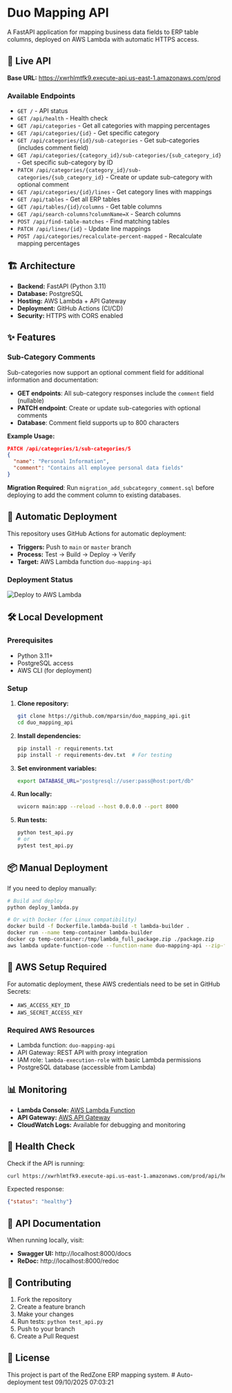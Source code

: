 # Duo Mapping API

A FastAPI application for mapping business data fields to ERP table columns, deployed on AWS Lambda with automatic HTTPS access.

## 🚀 Live API

**Base URL:** https://xwrhlmtfk9.execute-api.us-east-1.amazonaws.com/prod

### Available Endpoints

- `GET /` - API status
- `GET /api/health` - Health check
- `GET /api/categories` - Get all categories with mapping percentages
- `GET /api/categories/{id}` - Get specific category
- `GET /api/categories/{id}/sub-categories` - Get sub-categories (includes comment field)
- `GET /api/categories/{category_id}/sub-categories/{sub_category_id}` - Get specific sub-category by ID
- `PATCH /api/categories/{category_id}/sub-categories/{sub_category_id}` - Create or update sub-category with optional comment
- `GET /api/categories/{id}/lines` - Get category lines with mappings
- `GET /api/tables` - Get all ERP tables
- `GET /api/tables/{id}/columns` - Get table columns
- `GET /api/search-columns?columnName=X` - Search columns
- `POST /api/find-table-matches` - Find matching tables
- `PATCH /api/lines/{id}` - Update line mappings
- `POST /api/categories/recalculate-percent-mapped` - Recalculate mapping percentages

## 🏗️ Architecture

- **Backend:** FastAPI (Python 3.11)
- **Database:** PostgreSQL
- **Hosting:** AWS Lambda + API Gateway
- **Deployment:** GitHub Actions (CI/CD)
- **Security:** HTTPS with CORS enabled

## ✨ Features

### Sub-Category Comments
Sub-categories now support an optional comment field for additional information and documentation:

- **GET endpoints**: All sub-category responses include the `comment` field (nullable)
- **PATCH endpoint**: Create or update sub-categories with optional comments
- **Database**: Comment field supports up to 800 characters

**Example Usage:**
```json
PATCH /api/categories/1/sub-categories/5
{
  "name": "Personal Information",
  "comment": "Contains all employee personal data fields"
}
```

**Migration Required**: Run `migration_add_subcategory_comment.sql` before deploying to add the comment column to existing databases.

## 🔄 Automatic Deployment

This repository uses GitHub Actions for automatic deployment:

- **Triggers:** Push to `main` or `master` branch
- **Process:** Test → Build → Deploy → Verify
- **Target:** AWS Lambda function `duo-mapping-api`

### Deployment Status

![Deploy to AWS Lambda](https://github.com/mparsin/duo_mapping_api/actions/workflows/deploy.yml/badge.svg)

## 🛠️ Local Development

### Prerequisites

- Python 3.11+
- PostgreSQL access
- AWS CLI (for deployment)

### Setup

1. **Clone repository:**
   ```bash
   git clone https://github.com/mparsin/duo_mapping_api.git
   cd duo_mapping_api
   ```

2. **Install dependencies:**
   ```bash
   pip install -r requirements.txt
   pip install -r requirements-dev.txt  # For testing
   ```

3. **Set environment variables:**
   ```bash
   export DATABASE_URL="postgresql://user:pass@host:port/db"
   ```

4. **Run locally:**
   ```bash
   uvicorn main:app --reload --host 0.0.0.0 --port 8000
   ```

5. **Run tests:**
   ```bash
   python test_api.py
   # or
   pytest test_api.py
   ```

## 📦 Manual Deployment

If you need to deploy manually:

```bash
# Build and deploy
python deploy_lambda.py

# Or with Docker (for Linux compatibility)
docker build -f Dockerfile.lambda-build -t lambda-builder .
docker run --name temp-container lambda-builder
docker cp temp-container:/tmp/lambda_full_package.zip ./package.zip
aws lambda update-function-code --function-name duo-mapping-api --zip-file fileb://package.zip
```

## 🔐 AWS Setup Required

For automatic deployment, these AWS credentials need to be set in GitHub Secrets:

- `AWS_ACCESS_KEY_ID`
- `AWS_SECRET_ACCESS_KEY`

### Required AWS Resources

- Lambda function: `duo-mapping-api`
- API Gateway: REST API with proxy integration
- IAM role: `lambda-execution-role` with basic Lambda permissions
- PostgreSQL database (accessible from Lambda)

## 📊 Monitoring

- **Lambda Console:** [AWS Lambda Function](https://console.aws.amazon.com/lambda/home?region=us-east-1#/functions/duo-mapping-api)
- **API Gateway:** [AWS API Gateway](https://console.aws.amazon.com/apigateway/main/apis/xwrhlmtfk9)
- **CloudWatch Logs:** Available for debugging and monitoring

## 🚦 Health Check

Check if the API is running:

```bash
curl https://xwrhlmtfk9.execute-api.us-east-1.amazonaws.com/prod/api/health
```

Expected response:
```json
{"status": "healthy"}
```

## 📝 API Documentation

When running locally, visit:
- **Swagger UI:** http://localhost:8000/docs
- **ReDoc:** http://localhost:8000/redoc

## 🤝 Contributing

1. Fork the repository
2. Create a feature branch
3. Make your changes
4. Run tests: `python test_api.py`
5. Push to your branch
6. Create a Pull Request

## 📄 License

This project is part of the RedZone ERP mapping system.
#   A u t o - d e p l o y m e n t   t e s t   0 9 / 1 0 / 2 0 2 5   0 7 : 0 3 : 2 1 
 
 